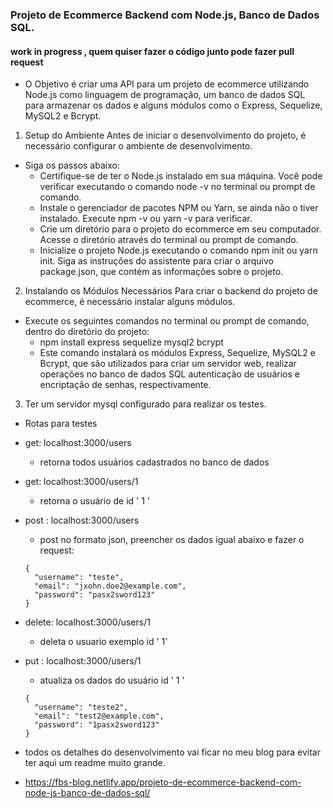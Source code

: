 ### Projeto de Ecommerce Backend com Node.js, Banco de Dados SQL.
#### work in progress , quem quiser fazer o código junto pode fazer pull request

- O Objetivo é criar uma API para um projeto de ecommerce utilizando Node.js como linguagem de programação, um banco de dados SQL para armazenar os dados e alguns módulos como o Express, Sequelize, MySQL2 e Bcrypt.
1. Setup do Ambiente
Antes de iniciar o desenvolvimento do projeto, é necessário configurar o ambiente de desenvolvimento. 
- Siga os passos abaixo:
  - Certifique-se de ter o Node.js instalado em sua máquina. Você pode verificar executando o comando node -v no terminal ou prompt de comando.
  - Instale o gerenciador de pacotes NPM ou Yarn, se ainda não o tiver instalado. Execute npm -v ou yarn -v para verificar.
  - Crie um diretório para o projeto do ecommerce em seu computador. Acesse o diretório através do terminal ou prompt de comando.
  - Inicialize o projeto Node.js executando o comando npm init ou yarn init. Siga as instruções do assistente para criar o arquivo package.json, que contém as informações sobre o projeto.
2. Instalando os Módulos Necessários
Para criar o backend do projeto de ecommerce, é necessário instalar alguns módulos. 
- Execute os seguintes comandos no terminal ou prompt de comando, dentro do diretório do projeto:
  - npm install express sequelize mysql2 bcrypt
  - Este comando instalará os módulos Express, Sequelize, MySQL2 e Bcrypt, que são utilizados para criar um servidor web, realizar operações no banco de dados SQL autenticação de usuários e encriptação de senhas, respectivamente.
3. Ter um servidor mysql configurado para realizar os testes.


- Rotas para testes
- get: localhost:3000/users
  -  retorna todos usuários cadastrados no banco de dados 
- get: localhost:3000/users/1
  - retorna o usuário de id  ' 1 ' 
- post : localhost:3000/users
  - post no formato json, preencher os dados igual abaixo e fazer o request:
  ```
  {
    "username": "teste",
    "email": "jxohn.doe2@example.com",
    "password": "pasx2sword123"
  }
  ```
  
- delete: localhost:3000/users/1  
  - deleta o usuario exemplo id ' 1' 
- put : localhost:3000/users/1     
  - atualiza os dados do usuário id ' 1 '   
  ```
  {
    "username": "teste2",
    "email": "test2@example.com",
    "password": "1pasx2sword123"
  }
  ```

- todos os detalhes do desenvolvimento vai ficar no meu blog para evitar ter aqui um readme muito grande.
- https://fbs-blog.netlify.app/projeto-de-ecommerce-backend-com-node-js-banco-de-dados-sql/